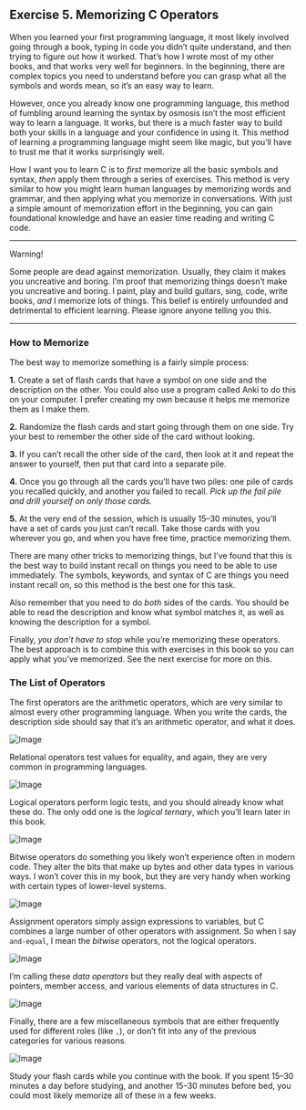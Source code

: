 ## Exercise 5. Memorizing C Operators

When you learned your first programming language, it most likely involved going through a book, typing in code you didn’t quite understand, and then trying to figure out how it worked. That’s how I wrote most of my other books, and that works very well for beginners. In the beginning, there are complex topics you need to understand before you can grasp what all the symbols and words mean, so it’s an easy way to learn.

However, once you already know one programming language, this method of fumbling around learning the syntax by osmosis isn’t the most efficient way to learn a language. It works, but there is a much faster way to build both your skills in a language and your confidence in using it. This method of learning a programming language might seem like magic, but you’ll have to trust me that it works surprisingly well.

How I want you to learn C is to *first* memorize all the basic symbols and syntax, *then* apply them through a series of exercises. This method is very similar to how you might learn human languages by memorizing words and grammar, and then applying what you memorize in conversations. With just a simple amount of memorization effort in the beginning, you can gain foundational knowledge and have an easier time reading and writing C code.

---

Warning!

Some people are dead against memorization. Usually, they claim it makes you uncreative and boring. I’m proof that memorizing things doesn’t make you uncreative and boring. I paint, play and build guitars, sing, code, write books, *and* I memorize lots of things. This belief is entirely unfounded and detrimental to efficient learning. Please ignore anyone telling you this.

---

### How to Memorize

The best way to memorize something is a fairly simple process:

**1.** Create a set of flash cards that have a symbol on one side and the description on the other. You could also use a program called Anki to do this on your computer. I prefer creating my own because it helps me memorize them as I make them.

**2.** Randomize the flash cards and start going through them on one side. Try your best to remember the other side of the card without looking.

**3.** If you can’t recall the other side of the card, then look at it and repeat the answer to yourself, then put that card into a separate pile.

**4.** Once you go through all the cards you’ll have two piles: one pile of cards you recalled quickly, and another you failed to recall. *Pick up the fail pile and drill yourself on only those cards.*

**5.** At the very end of the session, which is usually 15–30 minutes, you’ll have a set of cards you just can’t recall. Take those cards with you wherever you go, and when you have free time, practice memorizing them.

There are many other tricks to memorizing things, but I’ve found that this is the best way to build instant recall on things you need to be able to use immediately. The symbols, keywords, and syntax of C are things you need instant recall on, so this method is the best one for this task.

Also remember that you need to do *both* sides of the cards. You should be able to read the description and know what symbol matches it, as well as knowing the description for a symbol.

Finally, *you don’t have to stop* while you’re memorizing these operators. The best approach is to combine this with exercises in this book so you can apply what you’ve memorized. See the next exercise for more on this.

### The List of Operators

The first operators are the arithmetic operators, which are very similar to almost every other programming language. When you write the cards, the description side should say that it’s an arithmetic operator, and what it does.

![Image](https://learning.oreilly.com/api/v2/epubs/urn:orm:book:9780133124385/files/graphics/021tab01.jpg)

Relational operators test values for equality, and again, they are very common in programming languages.

![Image](https://learning.oreilly.com/api/v2/epubs/urn:orm:book:9780133124385/files/graphics/022tab01.jpg)

Logical operators perform logic tests, and you should already know what these do. The only odd one is the *logical ternary*, which you’ll learn later in this book.

![Image](https://learning.oreilly.com/api/v2/epubs/urn:orm:book:9780133124385/files/graphics/022tab02.jpg)

Bitwise operators do something you likely won’t experience often in modern code. They alter the bits that make up bytes and other data types in various ways. I won’t cover this in my book, but they are very handy when working with certain types of lower-level systems.

![Image](https://learning.oreilly.com/api/v2/epubs/urn:orm:book:9780133124385/files/graphics/022tab03.jpg)

Assignment operators simply assign expressions to variables, but C combines a large number of other operators with assignment. So when I say `and-equal`, I mean the *bitwise* operators, not the logical operators.

![Image](https://learning.oreilly.com/api/v2/epubs/urn:orm:book:9780133124385/files/graphics/023tab01.jpg)

I’m calling these *data operators* but they really deal with aspects of pointers, member access, and various elements of data structures in C.

![Image](https://learning.oreilly.com/api/v2/epubs/urn:orm:book:9780133124385/files/graphics/023tab02.jpg)

Finally, there are a few miscellaneous symbols that are either frequently used for different roles (like `,`), or don’t fit into any of the previous categories for various reasons.

![Image](https://learning.oreilly.com/api/v2/epubs/urn:orm:book:9780133124385/files/graphics/023tab03.jpg)

Study your flash cards while you continue with the book. If you spent 15–30 minutes a day before studying, and another 15–30 minutes before bed, you could most likely memorize all of these in a few weeks.
